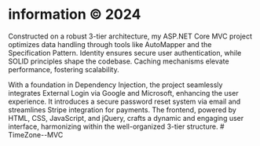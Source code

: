 <h1>information &copy 2024 </h1>
Constructed on a robust 3-tier architecture, my ASP.NET Core MVC project optimizes data handling through tools like AutoMapper and the Specification Pattern. Identity ensures secure user authentication, while SOLID principles shape the codebase. Caching mechanisms elevate performance, fostering scalability.

With a foundation in Dependency Injection, the project seamlessly integrates External Login via Google and Microsoft, enhancing the user experience. It introduces a secure password reset system via email and streamlines Stripe integration for payments. The frontend, powered by HTML, CSS, JavaScript, and jQuery, crafts a dynamic and engaging user interface, harmonizing within the well-organized 3-tier structure.
#   T i m e Z o n e - - M V C  
 